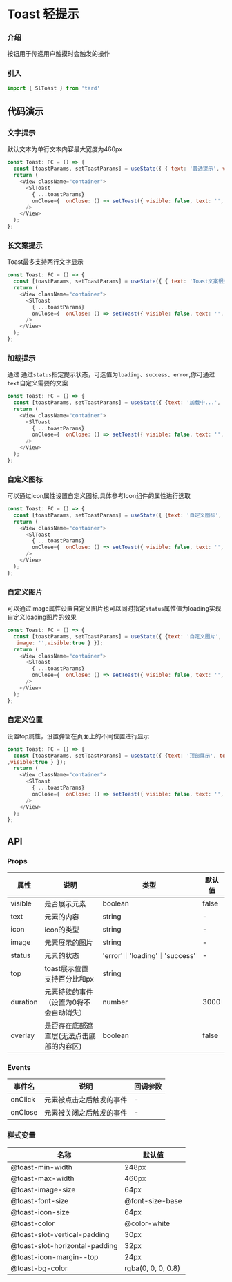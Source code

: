 # Toast 轻提示
### 介绍
按钮用于传递用户触摸时会触发的操作
### 引入
```js
import { SlToast } from 'tard'
```

## 代码演示
### 文字提示
默认文本为单行文本内容最大宽度为460px
```js
const Toast: FC = () => {
  const [toastParams, setToastParams] = useState({ { text: '普通提示', visible:true } });
  return (
    <View className="container">
      <SlToast
        { ...toastParams}
        onClose={  onClose: () => setToast({ visible: false, text: '', status: '' }) }
      />
    </View>
  );
};
```

### 长文案提示
Toast最多支持两行文字显示
```js
const Toast: FC = () => {
  const [toastParams, setToastParams] = useState({ { text: 'Toast文案很长，最多支持两行文字显示', visible:true } });
  return (
    <View className="container">
      <SlToast
        { ...toastParams}
        onClose={  onClose: () => setToast({ visible: false, text: '', status: '' }) }
      />
    </View>
  );
};
```

### 加载提示
通过 
通过`status`指定提示状态，可选值为`loading`、`success`、`error`,你可通过`text`自定义需要的文案
```js
const Toast: FC = () => {
  const [toastParams, setToastParams] = useState({ {text: '加载中...',  status: 'loading' visible:true } });
  return (
    <View className="container">
      <SlToast
        { ...toastParams}
        onClose={  onClose: () => setToast({ visible: false, text: '', status: '' }) }
      />
    </View>
  );
};
```

### 自定义图标
可以通过icon属性设置自定义图标,具体参考Icon组件的属性进行选取
```js
const Toast: FC = () => {
  const [toastParams, setToastParams] = useState({ {text: '自定义图标', icon: 'bell',visible:true } });
  return (
    <View className="container">
      <SlToast
        { ...toastParams}
        onClose={  onClose: () => setToast({ visible: false, text: '', status: '' }) }
      />
    </View>
  );
};
```
### 自定义图片
可以通过image属性设置自定义图片也可以同时指定`status`属性值为loading实现自定义loading图片的效果
```js
const Toast: FC = () => {
  const [toastParams, setToastParams] = useState({ {text: '自定义图片',
   image: '',visible:true } });
  return (
    <View className="container">
      <SlToast
        { ...toastParams}
        onClose={  onClose: () => setToast({ visible: false, text: '', status: '' }) }
      />
    </View>
  );
};
```
### 自定义位置
设置top属性，设置弹窗在页面上的不同位置进行显示
```js
const Toast: FC = () => {
  const [toastParams, setToastParams] = useState({ {text: '顶部展示', top:'20%'
,visible:true } });
  return (
    <View className="container">
      <SlToast
        { ...toastParams}
        onClose={  onClose: () => setToast({ visible: false, text: '', status: '' }) }
      />
    </View>
  );
};
```
## API
### Props
| 属性     | 说明                                     | 类型                | 默认值    |
| -------- | ---------------------------------------- | ------------------- | --------- |
| visible | 是否展示元素                             | boolean             | false     |
| text     | 元素的内容                               | string              | -         |
| icon     | icon的类型                               | string              | -         |
| image    | 元素展示的图片                           | string              | -         |
| status   | 元素的状态                               | 'error'｜'loading'｜'success' | - |
| top      | toast展示位置 支持百分比和px                           |string|            | 50%|
| duration | 元素持续的事件（设置为0将不会自动消失）  | number              | 3000      |
| overlay  | 是否存在底部遮罩层(无法点击底部的内容区) | boolean             | false        |

### Events
|  事件名   | 说明  | 回调参数 |
|  ----  | ----  | ---- |
| onClick  | 元素被点击之后触发的事件 | - |
| onClose  | 元素被关闭之后触发的事件 | - |

### 样式变量
|  名称  | 默认值 |
|  ---- | ---- |
|  @toast-min-width | 248px |
|  @toast-max-width | 460px |
|  @toast-image-size | 64px |
|  @toast-font-size  | @font-size-base |
|  @toast-icon-size  |  64px |
|  @toast-color  | @color-white |
|  @toast-slot-vertical-padding | 30px |
|  @toast-slot-horizontal-padding | 32px |
|  @toast-icon-margin--top | 24px |
|  @toast-bg-color | rgba(0, 0, 0, 0.8) |
